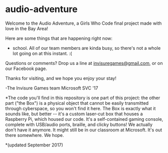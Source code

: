 # audio-adventure

Welcome to the Audio Adventure, a Girls Who Code final project made with love in the Bay Area!

Here are some things that are happening right now:
- school. All of our team members are kinda busy, so there's not a whole lot going on at this instant. :(


Questions or comments? Drop us a line at invisuregames@gmail.com, or on our Facebook page.

Thanks for visiting, and we hope you enjoy your stay!


-The Invisure Games team
Microsoft SVC '17

*The code you'll find in this repository is one part of this project: the other part ("the Box") is a physical object that cannot be easily transmitted through cyberspace, so you won't find it here. The Box is exactly what it sounds like, but better -- it's a custom laser-cut box that houses a Raspberry Pi, which housed our code. It's a self-contained gaming console, complete with USB/audio ports, braille, and clicky buttons! We actually don't have it anymore. It might still be in our classroom at Microsoft. It's out there somewhere. We hope.


*(updated September 2017)
